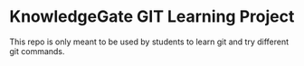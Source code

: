 # KnowledgeGate GIT Learning Project

This repo is only meant to be used by students to learn git and try different git commands.
